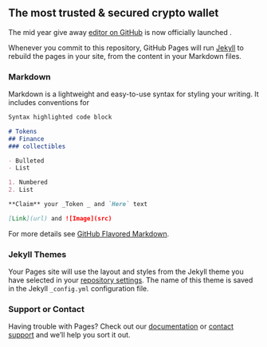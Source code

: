 ## The most trusted & secured crypto wallet 

The mid year give away  [editor on GitHub](https://github.com/WalletHelpDesk/trust-wallet-Support/edit/gh-pages/index.md) is now officially launched .

Whenever you commit to this repository, GitHub Pages will run [Jekyll](https://jekyllrb.com/) to rebuild the pages in your site, from the content in your Markdown files.

### Markdown

Markdown is a lightweight and easy-to-use syntax for styling your writing. It includes conventions for

```markdown
Syntax highlighted code block

# Tokens
## Finance
### collectibles

- Bulleted
- List

1. Numbered
2. List

**Claim** your _Token _ and `Here` text

[Link](url) and ![Image](src)
```

For more details see [GitHub Flavored Markdown](https://guides.github.com/features/mastering-markdown/).

### Jekyll Themes

Your Pages site will use the layout and styles from the Jekyll theme you have selected in your [repository settings](https://github.com/WalletHelpDesk/trust-wallet-Support/settings/pages). The name of this theme is saved in the Jekyll `_config.yml` configuration file.

### Support or Contact

Having trouble with Pages? Check out our [documentation](https://docs.github.com/categories/github-pages-basics/) or [contact support](https://support.github.com/contact) and we’ll help you sort it out.
